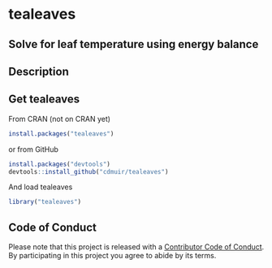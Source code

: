 tealeaves
=======

## Solve for leaf temperature using energy balance

## Description

## Get tealeaves
From CRAN (not on CRAN yet)

```r
install.packages("tealeaves")
```

or from GitHub

```r
install.packages("devtools")
devtools::install_github("cdmuir/tealeaves")
```

And load tealeaves

```r
library("tealeaves")
```

## Code of Conduct

Please note that this project is released with a [Contributor Code of Conduct](CONDUCT.md).
By participating in this project you agree to abide by its terms.